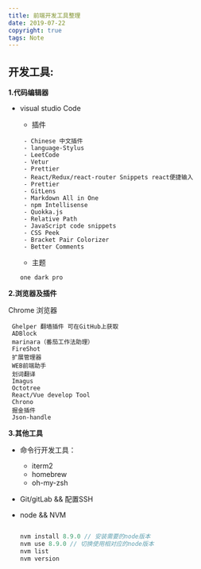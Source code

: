 ```yaml
---
title: 前端开发工具整理
date: 2019-07-22
copyright: true
tags: Note
---
```


## 开发工具:  

**1.代码编辑器**  

 - visual studio Code  

    + 插件  
    ```
     - Chinese 中文插件
     - language-Stylus 
     - LeetCode
     - Vetur
     - Prettier
     - React/Redux/react-router Snippets react便捷输入
     - Prettier
     - GitLens
     - Markdown All in One
     - npm Intellisense
     - Quokka.js
     - Relative Path
     - JavaScript code snippets
     - CSS Peek
     - Bracket Pair Colorizer
     - Better Comments
    ```

    + 主题  
    ```
    one dark pro
    ```
    

**2.浏览器及插件**

   Chrome 浏览器

   ```
    Ghelper 翻墙插件 可在GitHub上获取
    ADBlock
    marinara（番茄工作法助理）
    FireShot
    扩展管理器
    WEB前端助手
    划词翻译
    Imagus
    Octotree
    React/Vue develop Tool
    Chrono
    掘金插件
    Json-handle  
   ```

**3.其他工具**  

 - 命令行开发工具：  
   + iterm2  
   + homebrew
   + oh-my-zsh  

 - Git/gitLab && 配置SSH  

 - node && NVM  

    ```js

    nvm install 8.9.0 // 安装需要的node版本
    nvm use 8.9.0 // 切换使用相对应的node版本
    nvm list
    nvm version

    ```




